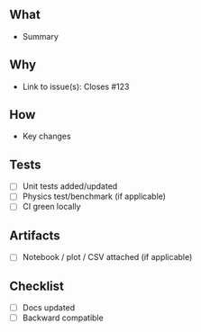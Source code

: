 ## What
- Summary

## Why
- Link to issue(s): Closes #123

## How
- Key changes

## Tests
- [ ] Unit tests added/updated
- [ ] Physics test/benchmark (if applicable)
- [ ] CI green locally

## Artifacts
- [ ] Notebook / plot / CSV attached (if applicable)

## Checklist
- [ ] Docs updated
- [ ] Backward compatible
